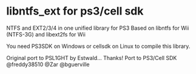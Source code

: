 libntfs_ext for ps3/cell sdk
============================

NTFS and EXT2/3/4 in one unified library for PS3
Based on libntfs for Wii (NTFS-3G) and libext2fs for Wii 


You need PS3SDK on Windows or cellsdk on Linux to compile this library.

Original port to PSL1GHT by Estwald... Thanks!
Port to PS3/Cell SDK @freddy38510 @Zar @bguerville
